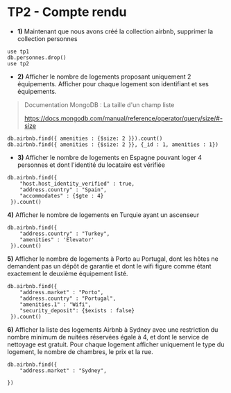 # TP2 - Compte rendu

- **1)** Maintenant que nous avons créé la collection airbnb, supprimer la collection personnes

```
use tp1
db.personnes.drop()
use tp2
```

- **2)** Afficher le nombre de logements proposant uniquement 2 équipements. Afficher pour chaque logement son identifiant et ses équipements.

> Documentation MongoDB : La taille d'un champ liste
>
> https://docs.mongodb.com/manual/reference/operator/query/size/#-size

```
db.airbnb.find({ amenities : {$size: 2 }}).count()
db.airbnb.find({ amenities : {$size: 2 }}, {_id : 1, amenities : 1})
```

- **3)** Afficher le nombre de logements en Espagne pouvant loger 4 personnes et dont l'identité du locataire est vérifiée

```
db.airbnb.find({ 
    "host.host_identity_verified" : true,
    "address.country" : "Spain",
    "accommodates" : {$gte : 4} 
 }).count()
```

**4)** Afficher le nombre de logements en Turquie ayant un ascenseur

```
db.airbnb.find({
    "address.country" : "Turkey",
    "amenities" : 'Elevator'
 }).count()
```

**5)** Afficher le nombre de logements à Porto au Portugal, dont les hôtes ne demandent pas un dépôt de garantie et dont le wifi figure comme étant exactement le deuxième équipement listé.

```
db.airbnb.find({ 
    "address.market" : "Porto",
    "address.country" : "Portugal",
    "amenities.1" : "Wifi", 
    "security_deposit": {$exists : false}
 }).count()
```

**6)** Afficher la liste des logements Airbnb à Sydney avec une restriction du nombre minimum de nuitées réservées égale à 4, et dont le service de nettoyage est gratuit. Pour chaque logement afficher uniquement le type du logement, le nombre de chambres, le prix et la rue.

```
db.airbnb.find({
    "address.market" : "Sydney",
    
})
```
